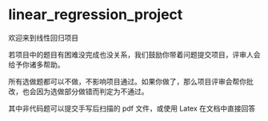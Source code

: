 # linear_regression_project
欢迎来到线性回归项目

若项目中的题目有困难没完成也没关系，我们鼓励你带着问题提交项目，评审人会给予你诸多帮助。

所有选做题都可以不做，不影响项目通过。如果你做了，那么项目评审会帮你批改，也会因为选做部分做错而判定为不通过。

其中非代码题可以提交手写后扫描的 pdf 文件，或使用 Latex 在文档中直接回答
